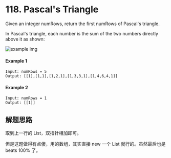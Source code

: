 # 118. Pascal's Triangle

Given an integer numRows, return the first numRows of Pascal's triangle.

In Pascal's triangle, each number is the sum of the two numbers directly above it as shown:

![example img](https://upload.wikimedia.org/wikipedia/commons/0/0d/PascalTriangleAnimated2.gif)

#### Example 1

```
Input: numRows = 5
Output: [[1],[1,1],[1,2,1],[1,3,3,1],[1,4,6,4,1]]
```

#### Example 2

```
Input: numRows = 1
Output: [[1]]
```

## 解题思路

取到上一行的 List，双指针相加即可。

但是这题做得有点傻，用的数组，其实直接 new 一个 List 就行的。虽然最后也是 beats 100% 了。